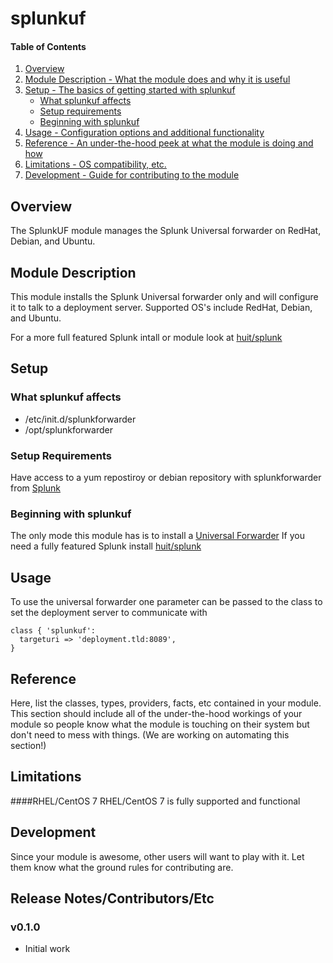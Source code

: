 # splunkuf

#### Table of Contents

1. [Overview](#overview)
2. [Module Description - What the module does and why it is useful](#module-description)
3. [Setup - The basics of getting started with splunkuf](#setup)
    * [What splunkuf affects](#what-splunkuf-affects)
    * [Setup requirements](#setup-requirements)
    * [Beginning with splunkuf](#beginning-with-splunkuf)
4. [Usage - Configuration options and additional functionality](#usage)
5. [Reference - An under-the-hood peek at what the module is doing and how](#reference)
5. [Limitations - OS compatibility, etc.](#limitations)
6. [Development - Guide for contributing to the module](#development)

## Overview

The SplunkUF module manages the Splunk Universal forwarder on RedHat, Debian, and Ubuntu.

## Module Description

This module installs the Splunk Universal forwarder only and will configure it to talk to a deployment server. Supported OS's include RedHat, Debian, and Ubuntu.

For a more full featured Splunk intall or module look at [huit/splunk](https://forge.puppetlabs.com/huit/splunk)

## Setup

### What splunkuf affects

* /etc/init.d/splunkforwarder
* /opt/splunkforwarder

### Setup Requirements

Have access to a yum repostiroy or debian repository with splunkforwarder from [Splunk](http://www.splunk.com/en_us/download/universal-forwarder.html)

### Beginning with splunkuf

The only mode this module has is to install a [Universal Forwarder](http://docs.splunk.com/Documentation/Splunk/6.2.3/Forwarding/Introducingtheuniversalforwarder) If you need a fully featured Splunk install [huit/splunk](https://forge.puppetlabs.com/huit/splunk)

## Usage

To use the universal forwarder one parameter can be passed to the class to set the deployment server to communicate with

```Puppet
class { 'splunkuf':
  targeturi => 'deployment.tld:8089',
}
```

## Reference

Here, list the classes, types, providers, facts, etc contained in your module.
This section should include all of the under-the-hood workings of your module so
people know what the module is touching on their system but don't need to mess
with things. (We are working on automating this section!)

## Limitations

####RHEL/CentOS 7
RHEL/CentOS 7 is fully supported and functional

## Development

Since your module is awesome, other users will want to play with it. Let them
know what the ground rules for contributing are.

## Release Notes/Contributors/Etc 

### v0.1.0
* Initial work
